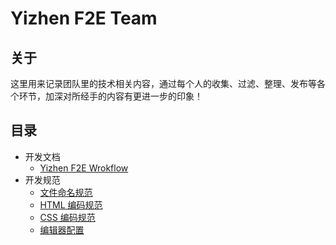 # Yizhen F2E Team

## 关于
这里用来记录团队里的技术相关内容，通过每个人的收集、过滤、整理、发布等各个环节，加深对所经手的内容有更进一步的印象！

## 目录
- 开发文档
    - [Yizhen F2E Wrokflow](https://github.com/hdwills/Yizhen-F2E/blob/master/yizhen-f2e-wrokflow.md)
- 开发规范
    - [文件命名规范](https://github.com/hdwills/Yizhen-F2E/blob/master/yizhen-f2e-guidelines-naming.md)
    - [HTML 编码规范](https://github.com/hdwills/Yizhen-F2E/blob/master/yizhen-f2e-guidelines-html.md)
    - [CSS 编码规范](https://github.com/hdwills/Yizhen-F2E/blob/master/yizhen-f2e-guidelines-css.md)
    - [编辑器配置](https://github.com/hdwills/Yizhen-F2E/blob/master/yizhen-f2e-guidelines-config-editor.md)
